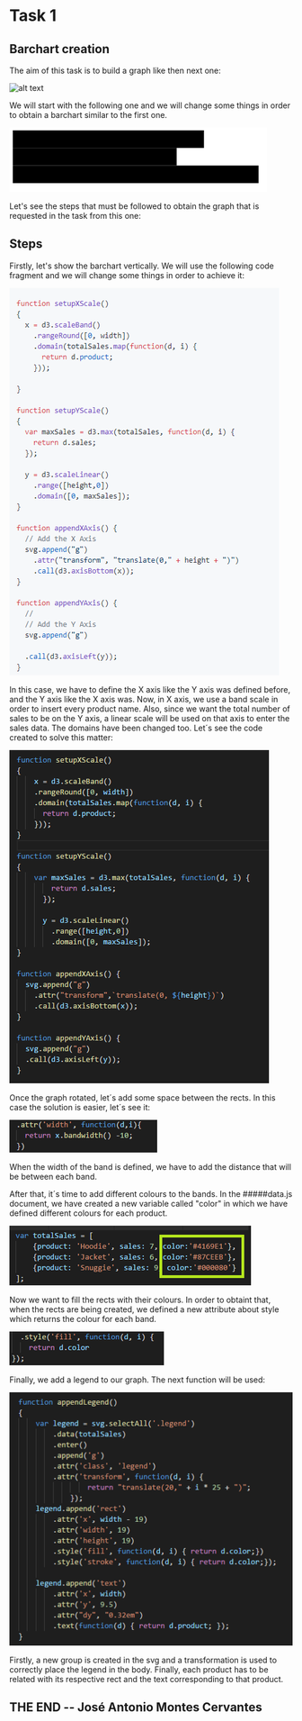 # Task 1

## Barchart creation

The aim of this task is to build a graph like then next one:


![alt text](https://github.com/Chopinantonio/Modulo-07---Tarea-1/blob/master/Pictures/Gr%C3%A1fica%20Completa.png)


We will start with the following one and we will change some things in order to obtain a barchart similar to the first one.


![alt text](https://github.com/Chopinantonio/Modulo-07---Tarea-1/blob/master/Pictures/Original.png)

Let's see the steps that must be followed to obtain the graph that is requested in the task from this one:

## Steps

Firstly, let's show the barchart vertically. We will use the following code fragment and we will change some things in order to achieve it:


![alt text](https://github.com/Chopinantonio/Modulo-07---Tarea-1/blob/master/Pictures/CodeToChangeXY.png)


In this case, we have to define the X axis like the Y axis was defined before, and the Y axis like the X axis was. Now, in X axis, we use a band scale in order to insert every product name. Also, since we want the total number of sales to be on the Y axis, a linear scale will be used on that axis to enter the sales data. The domains have been changed too. Let´s see the code created to solve this matter:


![alt text](https://github.com/Chopinantonio/Modulo-07---Tarea-1/blob/master/Pictures/Rotate.png)


Once the graph rotated, let´s add some space between the rects. In this case the solution is easier, let´s see it:


![alt text](https://github.com/Chopinantonio/Modulo-07---Tarea-1/blob/master/Pictures/Space%20between%20Rects.png)


When the width of the band is defined, we have to add the distance that will be between each band.

After that, it´s time to add different colours to the bands. In the #####data.js document, we have created a  new variable called "color" in which we have defined different colours for each product. 


![alt text](https://github.com/Chopinantonio/Modulo-07---Tarea-1/blob/master/Pictures/Data%20Color.png)


Now we want to fill the rects with their colours. In order to obtaint that, when the rects are being created, we defined a new attribute 
about style which returns the colour for each band. 


![alt text](https://github.com/Chopinantonio/Modulo-07---Tarea-1/blob/master/Pictures/Rects%20Color.png)


Finally, we add a legend to our graph. The next function will be used:


![alt text](https://github.com/Chopinantonio/Modulo-07---Tarea-1/blob/master/Pictures/Legend.png)

Firstly, a new group is created in the svg and a transformation is used to correctly place the legend in the body. Finally, each product has to be related with its respective rect and the text corresponding to that product.

## THE END -- José Antonio Montes Cervantes




